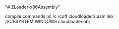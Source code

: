"# ZLoader-x86Assembly" 


compile commands
ml /c /coff cloudloader2.asm
link /SUBSYSTEM:WINDOWS cloudloader.obj
